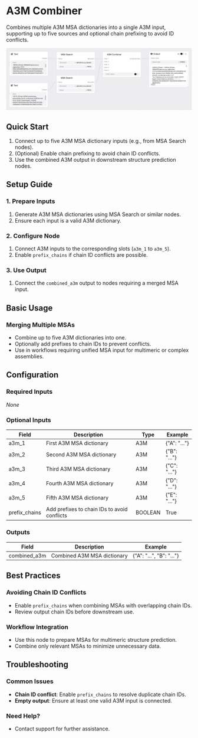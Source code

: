 # A3M Combiner

Combines multiple A3M MSA dictionaries into a single A3M input, supporting up to five sources and optional chain prefixing to avoid ID conflicts.

<img src="/images/nodes/biotech/biotech-utils/a3m-combiner.png" alt="A3M Combiner" class="rounded-lg">

## Quick Start

1. Connect up to five A3M MSA dictionary inputs (e.g., from MSA Search nodes).
2. (Optional) Enable chain prefixing to avoid chain ID conflicts.
3. Use the combined A3M output in downstream structure prediction nodes.

## Setup Guide

### 1. Prepare Inputs
1. Generate A3M MSA dictionaries using MSA Search or similar nodes.
2. Ensure each input is a valid A3M dictionary.

### 2. Configure Node
1. Connect A3M inputs to the corresponding slots (`a3m_1` to `a3m_5`).
2. Enable `prefix_chains` if chain ID conflicts are possible.

### 3. Use Output
1. Connect the `combined_a3m` output to nodes requiring a merged MSA input.

## Basic Usage

### Merging Multiple MSAs
* Combine up to five A3M dictionaries into one.
* Optionally add prefixes to chain IDs to prevent conflicts.
* Use in workflows requiring unified MSA input for multimeric or complex assemblies.

## Configuration

### Required Inputs
*None*

### Optional Inputs
| Field | Description | Type | Example |
|-------|-------------|------|---------|
| a3m_1 | First A3M MSA dictionary | A3M | {"A": "..."} |
| a3m_2 | Second A3M MSA dictionary | A3M | {"B": "..."} |
| a3m_3 | Third A3M MSA dictionary | A3M | {"C": "..."} |
| a3m_4 | Fourth A3M MSA dictionary | A3M | {"D": "..."} |
| a3m_5 | Fifth A3M MSA dictionary | A3M | {"E": "..."} |
| prefix_chains | Add prefixes to chain IDs to avoid conflicts | BOOLEAN | True |

### Outputs
| Field | Description | Example |
|-------|-------------|---------|
| combined_a3m | Combined A3M MSA dictionary | {"A": "...", "B": "..."} |

## Best Practices

### Avoiding Chain ID Conflicts
* Enable `prefix_chains` when combining MSAs with overlapping chain IDs.
* Review output chain IDs before downstream use.

### Workflow Integration
* Use this node to prepare MSAs for multimeric structure prediction.
* Combine only relevant MSAs to minimize unnecessary data.

## Troubleshooting

### Common Issues
* **Chain ID conflict**: Enable `prefix_chains` to resolve duplicate chain IDs.
* **Empty output**: Ensure at least one valid A3M input is connected.

### Need Help?
* Contact support for further assistance.
